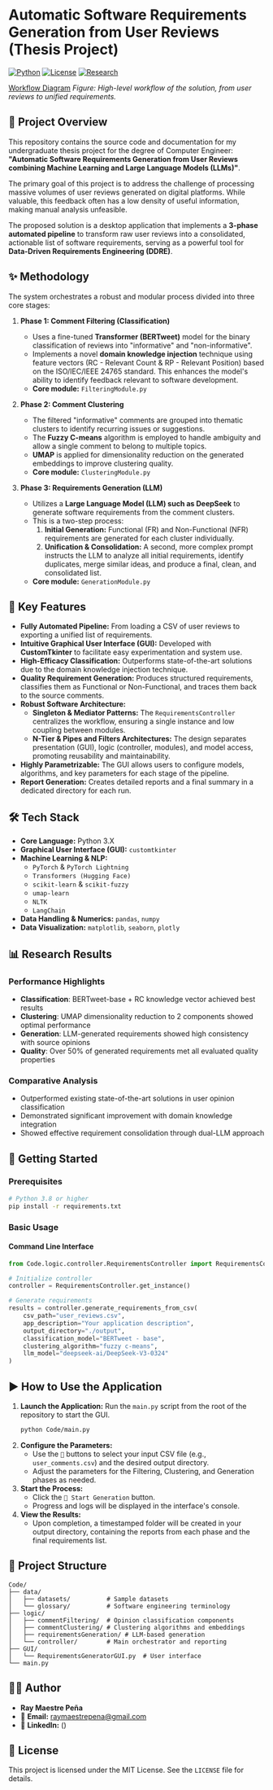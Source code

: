 # Automatic Software Requirements Generation from User Reviews (Thesis Project)

[![Python](https://img.shields.io/badge/Python-3.8+-blue.svg)](https://python.org)
[![License](https://img.shields.io/badge/License-MIT-green.svg)](LICENSE)
[![Research](https://img.shields.io/badge/Research-Thesis%20Project-orange.svg)]()

[Workflow Diagram](https://github.com/RayM11/Requirements-Generation-from-user-reviews/blob/main/Docs/detailed-workflow-diagram.png)
*Figure: High-level workflow of the solution, from user reviews to unified requirements.*

## 📜 Project Overview

This repository contains the source code and documentation for my undergraduate thesis project for the degree of Computer Engineer: **"Automatic Software Requirements Generation from User Reviews combining Machine Learning and Large Language Models (LLMs)"**.

The primary goal of this project is to address the challenge of processing massive volumes of user reviews generated on digital platforms. While valuable, this feedback often has a low density of useful information, making manual analysis unfeasible.

The proposed solution is a desktop application that implements a **3-phase automated pipeline** to transform raw user reviews into a consolidated, actionable list of software requirements, serving as a powerful tool for **Data-Driven Requirements Engineering (DDRE)**.

## ✨ Methodology

The system orchestrates a robust and modular process divided into three core stages:

1.  **Phase 1: Comment Filtering (Classification)**
    *   Uses a fine-tuned **Transformer (BERTweet)** model for the binary classification of reviews into "informative" and "non-informative".
    *   Implements a novel **domain knowledge injection** technique using feature vectors (RC - Relevant Count & RP - Relevant Position) based on the ISO/IEC/IEEE 24765 standard. This enhances the model's ability to identify feedback relevant to software development.
    *   **Core module:** `FilteringModule.py`

2.  **Phase 2: Comment Clustering**
    *   The filtered "informative" comments are grouped into thematic clusters to identify recurring issues or suggestions.
    *   The **Fuzzy C-means** algorithm is employed to handle ambiguity and allow a single comment to belong to multiple topics.
    *   **UMAP** is applied for dimensionality reduction on the generated embeddings to improve clustering quality.
    *   **Core module:** `ClusteringModule.py`

3.  **Phase 3: Requirements Generation (LLM)**
    *   Utilizes a **Large Language Model (LLM) such as DeepSeek** to generate software requirements from the comment clusters.
    *   This is a two-step process:
        1.  **Initial Generation:** Functional (FR) and Non-Functional (NFR) requirements are generated for each cluster individually.
        2.  **Unification & Consolidation:** A second, more complex prompt instructs the LLM to analyze all initial requirements, identify duplicates, merge similar ideas, and produce a final, clean, and consolidated list.
    *   **Core module:** `GenerationModule.py`

## 🚀 Key Features

*   **Fully Automated Pipeline:** From loading a CSV of user reviews to exporting a unified list of requirements.
*   **Intuitive Graphical User Interface (GUI):** Developed with **CustomTkinter** to facilitate easy experimentation and system use.
*   **High-Efficacy Classification:** Outperforms state-of-the-art solutions due to the domain knowledge injection technique.
*   **Quality Requirement Generation:** Produces structured requirements, classifies them as Functional or Non-Functional, and traces them back to the source comments.
*   **Robust Software Architecture:**
    *   **Singleton & Mediator Patterns:** The `RequirementsController` centralizes the workflow, ensuring a single instance and low coupling between modules.
    *   **N-Tier & Pipes and Filters Architectures:** The design separates presentation (GUI), logic (controller, modules), and model access, promoting reusability and maintainability.
*   **Highly Parametrizable:** The GUI allows users to configure models, algorithms, and key parameters for each stage of the pipeline.
*   **Report Generation:** Creates detailed reports and a final summary in a dedicated directory for each run.

## 🛠️ Tech Stack

*   **Core Language:** Python 3.X
*   **Graphical User Interface (GUI):** `customtkinter`
*   **Machine Learning & NLP:**
    *   `PyTorch` & `PyTorch Lightning`
    *   `Transformers (Hugging Face)`
    *   `scikit-learn` & `scikit-fuzzy`
    *   `umap-learn`
    *   `NLTK`
    *   `LangChain`
*   **Data Handling & Numerics:** `pandas`, `numpy`
*   **Data Visualization:** `matplotlib`, `seaborn`, `plotly`

## 📊 Research Results

### Performance Highlights

- **Classification**: BERTweet-base + RC knowledge vector achieved best results
- **Clustering**: UMAP dimensionality reduction to 2 components showed optimal performance
- **Generation**: LLM-generated requirements showed high consistency with source opinions
- **Quality**: Over 50% of generated requirements met all evaluated quality properties

### Comparative Analysis

- Outperformed existing state-of-the-art solutions in user opinion classification
- Demonstrated significant improvement with domain knowledge integration
- Showed effective requirement consolidation through dual-LLM approach


## 🚀 Getting Started

### Prerequisites

```bash
# Python 3.8 or higher
pip install -r requirements.txt
```

### Basic Usage

#### Command Line Interface

```python
from Code.logic.controller.RequirementsController import RequirementsController

# Initialize controller
controller = RequirementsController.get_instance()

# Generate requirements
results = controller.generate_requirements_from_csv(
    csv_path="user_reviews.csv",
    app_description="Your application description",
    output_directory="./output",
    classification_model="BERTweet - base",
    clustering_algorithm="fuzzy c-means",
    llm_model="deepseek-ai/DeepSeek-V3-0324"
)
```
## ▶️ How to Use the Application

1.  **Launch the Application:**
    Run the `main.py` script from the root of the repository to start the GUI.
    ```bash
    python Code/main.py
    ```
2.  **Configure the Parameters:**
    *   Use the `📂` buttons to select your input CSV file (e.g., `user_comments.csv`) and the desired output directory.
    *   Adjust the parameters for the Filtering, Clustering, and Generation phases as needed.
3.  **Start the Process:**
    *   Click the `🚀 Start Generation` button.
    *   Progress and logs will be displayed in the interface's console.
4.  **View the Results:**
    *   Upon completion, a timestamped folder will be created in your output directory, containing the reports from each phase and the final requirements list.


## 📁 Project Structure

```
Code/
├── data/
│   ├── datasets/          # Sample datasets
│   └── glossary/          # Software engineering terminology
├── logic/
│   ├── commentFiltering/  # Opinion classification components
│   ├── commentClustering/ # Clustering algorithms and embeddings
│   ├── requirementsGeneration/ # LLM-based generation
│   └── controller/        # Main orchestrator and reporting
├── GUI/
│   └── RequirementsGeneratorGUI.py  # User interface
└── main.py
```

## 👨‍💻 Author

*   **Ray Maestre Peña**
*   📧 **Email:** raymaestrepena@gmail.com
*   💼 **LinkedIn:** ()

## 📄 License

This project is licensed under the MIT License. See the `LICENSE` file for details.